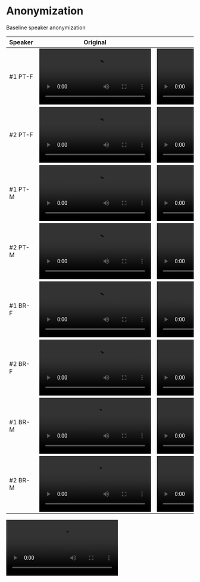 # Anonymization

Baseline speaker anonymization

| Speaker | Original | McAdams | Multilingual |
|---------|----------|---------|--------------|
| #1 PT-F |<video src="https://github.com/user-attachments/assets/cd365142-3651-467b-85d1-0aa9db8823c9">| <video src="https://github.com/user-attachments/assets/d7789a44-1703-4787-bc1b-317d6e11ca53">|<video src="https://github.com/user-attachments/assets/19d6d10e-95ba-46d7-b40d-5537d26a772f">|
| #2 PT-F |<video src="https://github.com/user-attachments/assets/1887929a-5cc9-47d3-b96d-980534b9b504">|<video src="https://github.com/user-attachments/assets/1e7bdfe0-4b9f-4d5a-8e30-44ffb2365ed0">|<video src="https://github.com/user-attachments/assets/f5d4c661-8407-4925-b2c8-4f2960f229ce">|
| #1 PT-M |<video src="https://github.com/user-attachments/assets/289833bd-b3ec-485f-afa0-cfbd5db7ada4">|<video src="https://github.com/user-attachments/assets/8056e46b-b2d5-4331-a038-084aeef4f6a6">|<video src="https://github.com/user-attachments/assets/515d3e4a-0e52-462d-95a1-8332b277c322">|
| #2 PT-M |<video src="https://github.com/user-attachments/assets/914add75-78f9-461c-bc4f-89624cb6b086">|<video src="https://github.com/user-attachments/assets/581846da-70c3-42dc-bf66-bf9b246aab68">|<video src="https://github.com/user-attachments/assets/b504a634-971e-41ae-bdb9-aefba5b2e427">|
| #1 BR-F |<video src="https://github.com/user-attachments/assets/e9a39dee-ee1d-4aa1-87c4-c2626b0e420b">|<video src="https://github.com/user-attachments/assets/079bc81a-4bbe-4dec-99cb-22a1675094f9">|<video src="https://github.com/user-attachments/assets/3bca1f2d-cafb-45e4-b1cc-68a92cdf3964">|
| #2 BR-F |<video src="https://github.com/user-attachments/assets/1f5b6150-31ee-4157-a521-11bc19e5e003">|<video src="https://github.com/user-attachments/assets/480111e0-6fc4-4cd4-abed-b16423c6960d">|<video src="https://github.com/user-attachments/assets/22e25809-0034-476e-82f0-3a604cbbfefa">|
| #1 BR-M |<video src="https://github.com/user-attachments/assets/6725da91-fd38-4a98-9b0e-c3611cf66591">|<video src="https://github.com/user-attachments/assets/16e846da-4ee4-41ff-9c2b-fe76483fd69d">|<video src="https://github.com/user-attachments/assets/8ca57931-150d-492f-978e-28579d48cd21">|
| #2 BR-M |<video src="https://github.com/user-attachments/assets/8c807216-df93-45fe-b7f9-29883b9bfd5a">|<video src="https://github.com/user-attachments/assets/82d8e9ec-7697-4d17-9f4a-9214fcbad093">|<video src="https://github.com/user-attachments/assets/b5af475c-7b55-4cc0-9f6e-7cacc645d1ad">|












































<video src="">



































